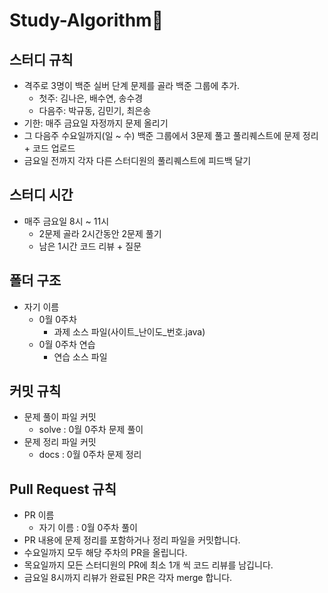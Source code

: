 # Study-Algorithm📔

## 스터디 규칙
* 격주로 3명이 백준 실버 단계 문제를 골라 백준 그룹에 추가. 
    * 첫주: 김나은, 배수연, 송수경
    * 다음주: 박규동, 김민기, 최은송
* 기한: 매주 금요일 자정까지 문제 올리기 
* 그 다음주 수요일까지(일 ~ 수) 백준 그룹에서 3문제 풀고 풀리퀘스트에 문제 정리 + 코드 업로드
* 금요일 전까지 각자 다른 스터디원의 풀리퀘스트에 피드백 달기 


## 스터디 시간
* 매주 금요일 8시 ~ 11시
    * 2문제 골라 2시간동안 2문제 풀기
    * 남은 1시간 코드 리뷰 + 질문
    
    
## 폴더 구조 
* 자기 이름
   * 0월 0주차
     * 과제 소스 파일(사이트_난이도_번호.java)
   * 0월 0주차 연습
     * 연습 소스 파일

## 커밋 규칙
* 문제 풀이 파일 커밋
   * solve : 0월 0주차 문제 풀이
* 문제 정리 파일 커밋
   * docs : 0월 0주차 문제 정리

## Pull Request 규칙
* PR 이름
   * 자기 이름 : 0월 0주차 풀이
* PR 내용에 문제 정리를 포함하거나 정리 파일을 커밋합니다.
* 수요일까지 모두 해당 주차의 PR을 올립니다.
* 목요일까지 모든 스터디원의 PR에 최소 1개 씩 코드 리뷰를 남깁니다.
* 금요일 8시까지 리뷰가 완료된 PR은 각자 merge 합니다.

